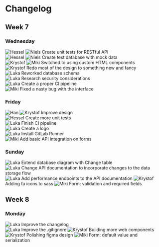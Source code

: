 # Changelog
## Week 7
### Wednesday
![][Hessel] ![][Niels] Create unit tests for RESTful API \
![][Hessel] ![][Niels] Create test database with mock data \
![][Krystof] ![][Miki] Switched to using custom HTML components \
![][Krystof] Redo most of the design to something new and fancy \
![][Luka] Reworked database schema \
![][Luka] Research security considerations \
![][Luka] Create a proper CI pipeline \
![][Miki] Fixed a nasty bug with the interface

### Friday
![][Han] ![][Krystof] Improve design \
![][Hessel] Create more unit tests \
![][Luka] Finish CI pipeline \
![][Luka] Create a logo \
![][Luka] Install GitLab Runner \
![][Miki] Add basic API integration on forms

### Sunday
![][Luka] Extend database diagram with Change table \
![][Luka] Change API documentation to incorporate changes to the data storage flow \
![][Luka] Add performance endpoints to the API documentation
![][Krystof] Adding fa icons to sass
![][Miki] Form: validation and required fields

## Week 8
### Monday
![][Luka] Improve the changelog \
![][Luka] Improve the .gitignore
![][Krystof] Building more web components
![][Krystof] Polishing figma design
![][Miki] Form: default value and serialization

[Han]: profile-pictures/Han.png "Han"
[Hessel]: profile-pictures/Hessel.png "Hessel"
[Krystof]: profile-pictures/Krystof.png "Krystof"
[Luka]: profile-pictures/Luka.png "Luka"
[Miki]: profile-pictures/Miki.png "Miki"
[Niels]: profile-pictures/Niels.png "Niels"
